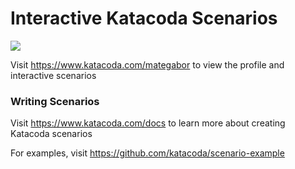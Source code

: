# Interactive Katacoda Scenarios

[![](http://shields.katacoda.com/katacoda/mategabor/count.svg)](https://www.katacoda.com/mategabor "Get your profile on Katacoda.com")

Visit https://www.katacoda.com/mategabor to view the profile and interactive scenarios

### Writing Scenarios
Visit https://www.katacoda.com/docs to learn more about creating Katacoda scenarios

For examples, visit https://github.com/katacoda/scenario-example
